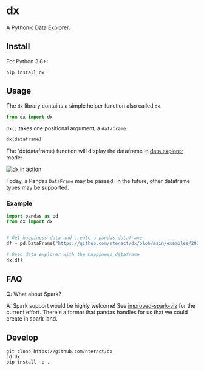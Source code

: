 # dx

A Pythonic Data Explorer.

## Install

For Python 3.8+:

```
pip install dx
```

## Usage

The `dx` library contains a simple helper function also called `dx`.

```python
from dx import dx
```

`dx()` takes one positional argument, a `dataframe`.

```python
dx(dataframe)
```

The `dx(dataframe) function will display the dataframe in [data explorer](https://github.com/nteract/dataexplorer) mode:

![dx in action](https://user-images.githubusercontent.com/836375/44104304-651a2560-9fa3-11e8-9852-76db43270188.png)


Today, a Pandas `DataFrame` may be passed. In the future, other dataframe types
may be supported.

### Example

```python
import pandas as pd
from dx import dx


# Get happiness data and create a pandas dataframe
df = pd.DataFrame("https://github.com/nteract/dx/blob/main/examples/2019.csv")

# Open data explorer with the happiness dataframe
dx(df)
```

## FAQ

Q: What about Spark?

A: Spark support would be highly welcome! See [improved-spark-viz](https://github.com/nteract/improved-spark-viz) for the current effort. There's a format
that pandas handles for us that we could create in spark land. 

## Develop

```
git clone https://github.com/nteract/dx
cd dx
pip install -e .
```
